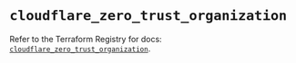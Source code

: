 # `cloudflare_zero_trust_organization`

Refer to the Terraform Registry for docs: [`cloudflare_zero_trust_organization`](https://registry.terraform.io/providers/cloudflare/cloudflare/5.9.0/docs/resources/zero_trust_organization).

